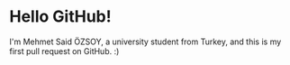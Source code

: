 # Hello GitHub!

I'm Mehmet Said ÖZSOY, a university student from Turkey, and this is my first pull request on GitHub. :)
